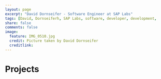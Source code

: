 ```yaml
---
layout: page
excerpt: "David Dornseifer - Software Engineer at SAP Labs"
tags: [David, Dornseiferh, SAP Labs, software, developer, development, continuous, delivery, engineering, APIs, 10X, disruption]
share: false
comments: false
image:
  feature: IMG_0510.jpg
  credit: Picture taken by David Dornseifer
  creditlink:
---
```

# Projects

